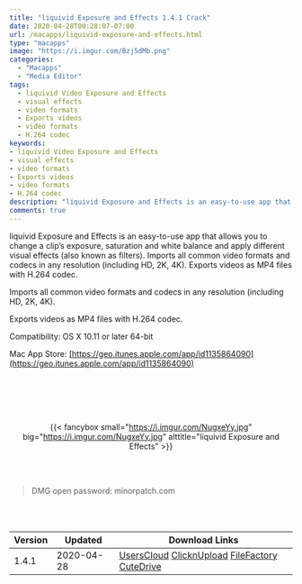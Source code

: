 ```yaml
---
title: "liquivid Exposure and Effects 1.4.1 Crack"
date: 2020-04-28T00:28:07-07:00
url: /macapps/liquivid-exposure-and-effects.html
type: "macapps"
image: "https://i.imgur.com/Bzj5dMb.png"
categories:
  - "Macapps"
  - "Media Editor"
tags:
  - liquivid Video Exposure and Effects
  - visual effects
  - video formats
  - Exports videos
  - video formats
  - H.264 codec
keywords:
- liquivid Video Exposure and Effects
- visual effects
- video formats
- Exports videos
- video formats
- H.264 codec
description: "liquivid Exposure and Effects is an easy-to-use app that allows you to change a clip’s exposure, saturation and white balance and apply different visual effects"
comments: true
---
```


liquivid Exposure and Effects is an easy-to-use app that allows you to change a clip’s exposure, saturation and white balance and apply different visual effects (also known  as filters). Imports all common video formats and codecs in any resolution (including HD, 2K, 4K). Exports videos as MP4 files with H.264 codec.

Imports all common video formats and codecs in any resolution (including HD, 2K, 4K).

Exports videos as MP4 files with H.264 codec.

Compatibility: OS X 10.11 or later 64-bit

Mac App Store: [https://geo.itunes.apple.com/app/id1135864090](https://geo.itunes.apple.com/app/id1135864090)

<br/>
<br/>
<script async src="https://pagead2.googlesyndication.com/pagead/js/adsbygoogle.js"></script>
<ins class="adsbygoogle"
     style="display:block; text-align:center;"
     data-ad-layout="in-article"
     data-ad-format="fluid"
     data-ad-client="ca-pub-8746275014476192"
     data-ad-slot="5144997159"></ins>
<script>
     (adsbygoogle = window.adsbygoogle || []).push({});
</script>
<br/>
<br/>


<center>

{{< fancybox small="https://i.imgur.com/NugxeYy.jpg" big="https://i.imgur.com/NugxeYy.jpg" alttitle="liquivid Exposure and Effects" >}}

</center>

<br/>
<br/>


> DMG open password: minorpatch.com

<br/>

<br/>
<div id="history_version" class="history_version">

| Version | Updated | Download Links |
| ---- | ---- | ---- |
| 1.4.1 | 2020-04-28 | [UsersCloud](https://ouo.io/0Ef1u2)   [ClicknUpload](https://ouo.io/GVKE3u)   [FileFactory](https://ouo.io/UkCE1J)   [CuteDrive](https://ouo.io/XMp3FQ) |

</div>
